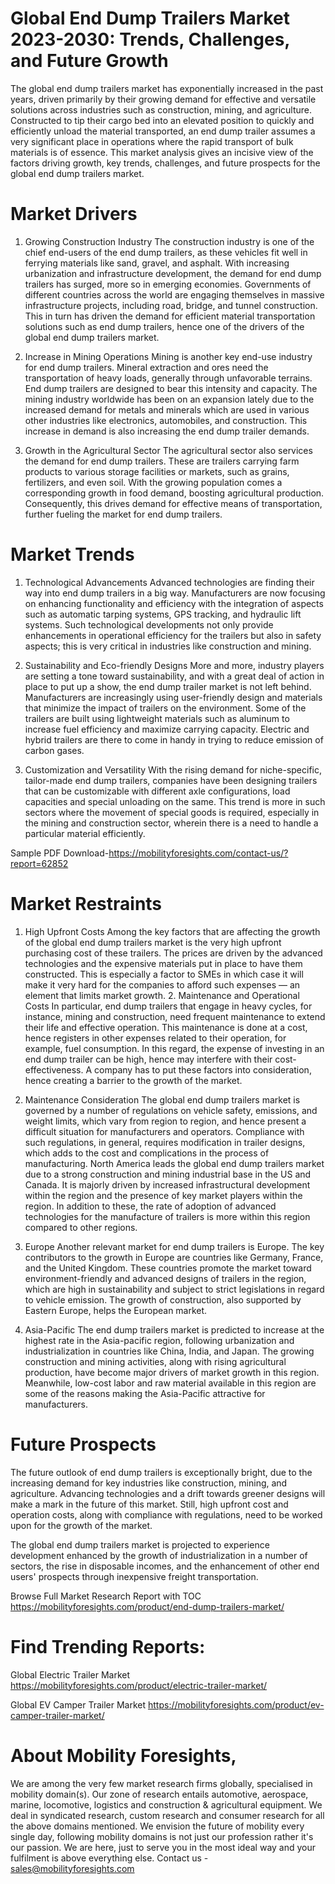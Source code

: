 # Global End Dump Trailers Market 2023-2030: Trends, Challenges, and Future Growth
The global end dump trailers market has exponentially increased in the past years, driven primarily by their growing demand for effective and versatile solutions across industries such as construction, mining, and agriculture. Constructed to tip their cargo bed into an elevated position to quickly and efficiently unload the material transported, an end dump trailer assumes a very significant place in operations where the rapid transport of bulk materials is of essence. This market analysis gives an incisive view of the factors driving growth, key trends, challenges, and future prospects for the global end dump trailers market.

# Market Drivers
1. Growing Construction Industry
The construction industry is one of the chief end-users of the end dump trailers, as these vehicles fit well in ferrying materials like sand, gravel, and asphalt. With increasing urbanization and infrastructure development, the demand for end dump trailers has surged, more so in emerging economies. Governments of different countries across the world are engaging themselves in massive infrastructure projects, including road, bridge, and tunnel construction. This in turn has driven the demand for efficient material transportation solutions such as end dump trailers, hence one of the drivers of the global end dump trailers market.

2. Increase in Mining Operations
Mining is another key end-use industry for end dump trailers. Mineral extraction and ores need the transportation of heavy loads, generally through unfavorable terrains. End dump trailers are designed to bear this intensity and capacity. The mining industry worldwide has been on an expansion lately due to the increased demand for metals and minerals which are used in various other industries like electronics, automobiles, and construction. This increase in demand is also increasing the end dump trailer demands.

3. Growth in the Agricultural Sector
The agricultural sector also services the demand for end dump trailers. These are trailers carrying farm products to various storage facilities or markets, such as grains, fertilizers, and even soil. With the growing population comes a corresponding growth in food demand, boosting agricultural production. Consequently, this drives demand for effective means of transportation, further fueling the market for end dump trailers.

# Market Trends
1. Technological Advancements
Advanced technologies are finding their way into end dump trailers in a big way. Manufacturers are now focusing on enhancing functionality and efficiency with the integration of aspects such as automatic tarping systems, GPS tracking, and hydraulic lift systems. Such technological developments not only provide enhancements in operational efficiency for the trailers but also in safety aspects; this is very critical in industries like construction and mining.

2. Sustainability and Eco-friendly Designs
More and more, industry players are setting a tone toward sustainability, and with a great deal of action in place to put up a show, the end dump trailer market is not left behind. Manufacturers are increasingly using user-friendly design and materials that minimize the impact of trailers on the environment. Some of the trailers are built using lightweight materials such as aluminum to increase fuel efficiency and maximize carrying capacity. Electric and hybrid trailers are there to come in handy in trying to reduce emission of carbon gases.

3. Customization and Versatility
With the rising demand for niche-specific, tailor-made end dump trailers, companies have been designing trailers that can be customizable with different axle configurations, load capacities and special unloading on the same. This trend is more in such sectors where the movement of special goods is required, especially in the mining and construction sector, wherein there is a need to handle a particular material efficiently.

Sample PDF Download-https://mobilityforesights.com/contact-us/?report=62852


# Market Restraints

1. High Upfront Costs
Among the key factors that are affecting the growth of the global end dump trailers market is the very high upfront purchasing cost of these trailers. The prices are driven by the advanced technologies and the expensive materials put in place to have them constructed. This is especially a factor to SMEs in which case it will make it very hard for the companies to afford such expenses — an element that limits market growth.  2. Maintenance and Operational Costs
In particular, end dump trailers that engage in heavy cycles, for instance, mining and construction, need frequent maintenance to extend their life and effective operation. This maintenance is done at a cost, hence registers in other expenses related to their operation, for example, fuel consumption. In this regard, the expense of investing in an end dump trailer can be high, hence may interfere with their cost-effectiveness. A company has to put these factors into consideration, hence creating a barrier to the growth of the market.

3. Maintenance Consideration
The global end dump trailers market is governed by a number of regulations on vehicle safety, emissions, and weight limits, which vary from region to region, and hence present a difficult situation for manufacturers and operators. Compliance with such regulations, in general, requires modification in trailer designs, which adds to the cost and complications in the process of manufacturing.
North America leads the global end dump trailers market due to a strong construction and mining industrial base in the US and Canada. It is majorly driven by increased infrastructural development within the region and the presence of key market players within the region. In addition to these, the rate of adoption of advanced technologies for the manufacture of trailers is more within this region compared to other regions.

2. Europe
Another relevant market for end dump trailers is Europe. The key contributors to the growth in Europe are countries like Germany, France, and the United Kingdom. These countries promote the market toward environment-friendly and advanced designs of trailers in the region, which are high in sustainability and subject to strict legislations in regard to vehicle emission. The growth of construction, also supported by Eastern Europe, helps the European market.

3. Asia-Pacific
The end dump trailers market is predicted to increase at the highest rate in the Asia-pacific region, following urbanization and industrialization in countries like China, India, and Japan. The growing construction and mining activities, along with rising agricultural production, have become major drivers of market growth in this region. Meanwhile, low-cost labor and raw material available in this region are some of the reasons making the Asia-Pacific attractive for manufacturers.

# Future Prospects
The future outlook of end dump trailers is exceptionally bright, due to the increasing demand for key industries like construction, mining, and agriculture. Advancing technologies and a drift towards greener designs will make a mark in the future of this market. Still, high upfront cost and operation costs, along with compliance with regulations, need to be worked upon for the growth of the market.

The global end dump trailers market is projected to experience development enhanced by the growth of industrialization in a number of sectors, the rise in disposable incomes, and the enhancement of other end users' prospects through inexpensive freight transportation.





Browse Full Market Research Report with TOC
https://mobilityforesights.com/product/end-dump-trailers-market/




# Find Trending Reports:
Global Electric Trailer Market https://mobilityforesights.com/product/electric-trailer-market/

Global EV Camper Trailer Market https://mobilityforesights.com/product/ev-camper-trailer-market/



# About Mobility Foresights,
We are among the very few market research firms globally, specialised in mobility domain(s). Our zone of research entails automotive, aerospace, marine, locomotive, logistics and construction & agricultural equipment. We deal in syndicated research, custom research and consumer research for all the above domains mentioned.
We envision the future of mobility every single day, following mobility domains is not just our profession rather it's our passion. We are here, just to serve you in the most ideal way and your fulfilment is above everything else. Contact us -  sales@mobilityforesights.com 





